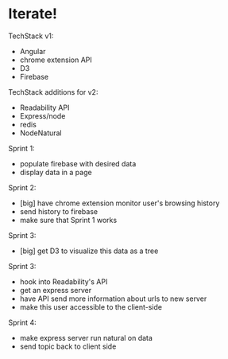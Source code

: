 # Iterate!

TechStack v1:
+ Angular
+ chrome extension API
+ D3
+ Firebase

TechStack additions for v2:
+ Readability API
+ Express/node
+ redis
+ NodeNatural

Sprint 1:
+ populate firebase with desired data
+ display data in a page

Sprint 2:
+ [big] have chrome extension monitor user's browsing history
+ send history to firebase
+ make sure that Sprint 1 works

Sprint 3:
- [big] get D3 to visualize this data as a tree

Sprint 3:
- hook into Readability's API
- get an express server
- have API send more information about urls to new server
- make this user accessible to the client-side

Sprint 4:
- make express server run natural on data
- send topic back to client side